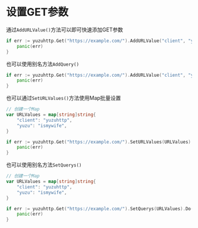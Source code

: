 # 设置GET参数
通过`AddURLValue()`方法可以即可快速添加GET参数
```go
if err := yuzuhttp.Get("https://example.com/").AddURLValue("client", "yuzuhttp").AddURLValue("yuzu", "ismywife").Do().Error; err != nil {
    panic(err)
}
```
也可以使用别名方法`AddQuery()`
```go
if err := yuzuhttp.Get("https://example.com/").AddURLValue("client", "yuzuhttp").AddQuery("yuzu", "ismywife").Do().Error; err != nil {
    panic(err)
}
```

也可以通过`SetURLValues()`方法使用Map批量设置
```go
// 创建一个Map
var URLValues = map[string]string{
    "client": "yuzuhttp",
    "yuzu": "ismywife",
}

if err := yuzuhttp.Get("https://example.com/").SetURLValues(URLValues).Do().Error; err != nil {
    panic(err)
}
```
也可以使用别名方法`SetQuerys()`
```go
// 创建一个Map
var URLValues = map[string]string{
    "client": "yuzuhttp",
    "yuzu": "ismywife",
}

if err := yuzuhttp.Get("https://example.com/").SetQuerys(URLValues).Do().Error; err != nil {
    panic(err)
}
```